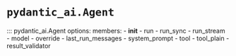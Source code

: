 # `pydantic_ai.Agent`

::: pydantic_ai.Agent
    options:
      members:
        - __init__
        - run
        - run_sync
        - run_stream
        - model
        - override
        - last_run_messages
        - system_prompt
        - tool
        - tool_plain
        - result_validator
